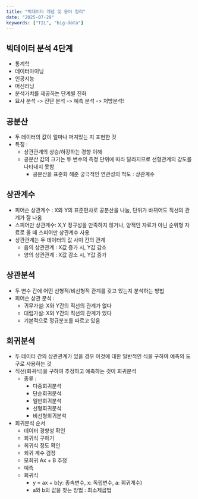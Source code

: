 ```yaml
---
title: "빅데이터 개념 및 용어 정리"
date: "2025-07-29"
keywords: ["TIL", "big-data"]
---
```


## 빅데이터 분석 4단계

- 통계학
- 데이터마이닝
- 인공지능
- 머신러닝
- 분석가치를 제공하는 단계별 진화
- 묘사 분석 -> 진단 분석 -> 예측 분석 -> 처방분석!

## 공분산

- 두 데이터의 값이 얼마나 퍼져있는 지 표현한 것
- 특징 :
  - 상관관계의 상승/하강하는 경향 이해
  - 공분산 값의 크기는 두 변수의 측정 단위에 따라 달라지므로 선형관계의 강도를 나타내지 못함
    - 공분산을 표준화 해준 궁극적인 연관성의 척도 : 상관계수

## 상관계수

- 피어슨 상관계수 : X와 Y의 표준편차로 공분산을 나눔, 단위가 바뀌어도 직선의 관계가 잘 나옴
- 스피어만 상관계수: X,Y 정규성을 만족하지 않거나, 양적인 자료가 아닌 순위형 자료로 올 때 스피어만 상관계수 사용
- 상관관계는 두 데이터의 값 사이 간의 관계
  - 음의 상관관계 : X값 증가 시, Y값 감소
  - 양의 상관관계 : X값 감소 시, Y값 증가

## 상관분석

- 두 변수 간에 어떤 선형적/비선형적 관계를 갖고 있는지 분석하는 방법
- 피어슨 상관 분석 :
  - 귀무가설: X와 Y간의 직선의 관계가 없다
  - 대립가설: X와 Y간의 직선의 관계가 있다
  - 기본적으로 정규분포를 따르고 있음

## 회귀분석

- 두 데이터 간의 상관관계가 있을 경우 이것에 대한 일반적인 식을 구하여 예측의 도구로 사용하는 것
- 직선(회귀식)을 구하여 추정하고 예측하는 것이 회귀분석
  - 종류 :
    - 다중회귀분석
    - 단순회귀분석
    - 일반회귀분석
    - 선형회귀분석
    - 비선형회귀분석
- 회귀분석 순서
  - 데이터 경향성 확인
  - 회귀식 구하기
  - 회귀식 정도 확인
  - 회귀 계수 검정
  - 모회귀 Ax + B 추정
  - 예측
  - 회귀식
    - y = ax + b(y: 종속변수, x: 독립변수, a: 회귀계수)
    - a와 b의 값을 찾는 방법 : 최소제곱법
